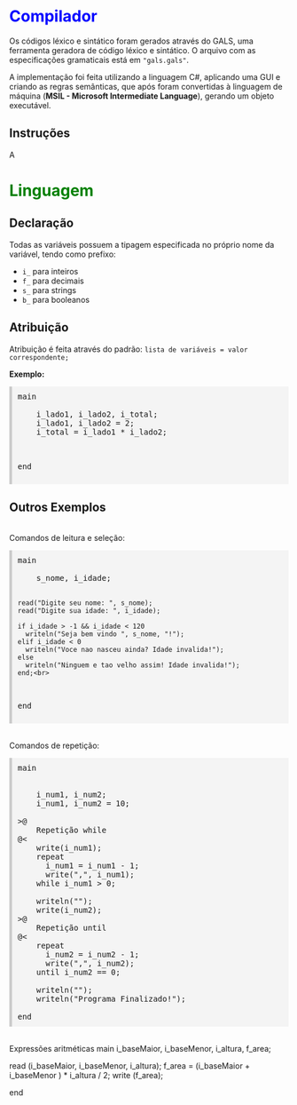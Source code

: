 <h1 style="color:blue;">Compilador</h1>
<p>Os códigos léxico e sintático foram gerados através do GALS, uma ferramenta geradora de código léxico e sintático. O arquivo com as especificações gramaticais está em <code>"gals.gals"</code>.</p>
<p>A implementação foi feita utilizando a linguagem C#, aplicando uma GUI e criando as regras semânticas, que após foram convertidas à linguagem de máquina (<b>MSIL - Microsoft Intermediate Language</b>), gerando um objeto executável.</p>

<h2>Instruções</h2>
<p>A
<h1 style="color:green;">Linguagem</h1>

<h2>Declaração</h2>
<p>Todas as variáveis possuem a tipagem especificada no próprio nome da variável, tendo como prefixo:</p>
<ul>
  <li><code>i_</code> para inteiros</li>
  <li><code>f_</code> para decimais</li>
  <li><code>s_</code> para strings</li>
  <li><code>b_</code> para booleanos</li>
</ul>

<h2>Atribuição</h2>
<p>Atribuição é feita através do padrão: <code>lista de variáveis = valor correspondente;</code></p>

<p><b>Exemplo:</b></p>
<pre style="background-color:#f4f4f4;padding:10px;border-left:5px solid #ccc;">
main<br>  
    i_lado1, i_lado2, i_total;
    i_lado1, i_lado2 = 2;
    i_total = i_lado1 * i_lado2;<br>
  
end
</pre>

<h2>Outros Exemplos</h2>
<br>
Comandos de leitura e seleção:
<pre style="background-color:#f4f4f4;padding:10px;border-left:5px solid #ccc;">
main<br>
    s_nome, i_idade;
  
    read("Digite seu nome: ", s_nome);
    read("Digite sua idade: ", i_idade);
  
    if i_idade > -1 && i_idade < 120
      writeln("Seja bem vindo ", s_nome, "!");
    elif i_idade < 0
      writeln("Voce nao nasceu ainda? Idade invalida!");
    else
      writeln("Ninguem e tao velho assim! Idade invalida!");
    end;<br>
end
</pre>
<br>
Comandos de repetição:
<pre style="background-color:#f4f4f4;padding:10px;border-left:5px solid #ccc;">
main<br>
    
    i_num1, i_num2;
    i_num1, i_num2 = 10;
  
>@
    Repetição while
@<
    write(i_num1);
    repeat
      i_num1 = i_num1 - 1;
      write(",", i_num1);
    while i_num1 > 0;
  
    writeln("");
    write(i_num2);
>@
    Repetição until
@<
    repeat
      i_num2 = i_num2 - 1;
      write(",", i_num2);
    until i_num2 == 0;
  
    writeln("");
    writeln("Programa Finalizado!");<br>
end
</pre>
<br>
Expressões aritméticas
main
  i_baseMaior, i_baseMenor, i_altura, f_area;

  read (i_baseMaior, i_baseMenor, i_altura);
  f_area = (i_baseMaior + i_baseMenor ) * i_altura / 2;
  write (f_area);

end
